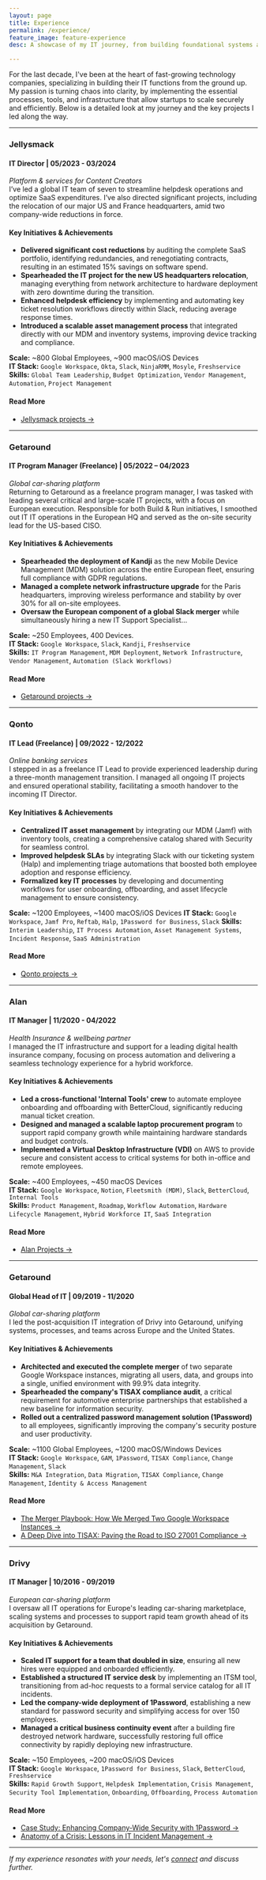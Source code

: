 ```yaml
---
layout: page
title: Experience
permalink: /experience/
feature_image: feature-experience
desc: A showcase of my IT journey, from building foundational systems at early-stage startups to navigating complex, post-acquisition integrations.

---
```

For the last decade, I've been at the heart of fast-growing technology companies, specializing in building their IT functions from the ground up. My passion is turning chaos into clarity, by implementing the essential processes, tools, and infrastructure that allow startups to scale securely and efficiently. Below is a detailed look at my journey and the key projects I led along the way.

***

### Jellysmack
#### IT Director | 05/2023 - 03/2024
_Platform & services for Content Creators_\
I’ve led a global IT team of seven to streamline helpdesk operations and optimize SaaS expenditures. I’ve also directed significant projects, including the relocation of our major US and France headquarters, amid two company-wide reductions in force.

#### Key Initiatives & Achievements
* **Delivered significant cost reductions** by auditing the complete SaaS portfolio, identifying redundancies, and renegotiating contracts, resulting in an estimated 15% savings on software spend.
* **Spearheaded the IT project for the new US headquarters relocation**, managing everything from network architecture to hardware deployment with zero downtime during the transition.
* **Enhanced helpdesk efficiency** by implementing and automating key ticket resolution workflows directly within Slack, reducing average response times.
* **Introduced a scalable asset management process** that integrated directly with our MDM and inventory systems, improving device tracking and compliance.

**Scale:** ~800 Global Employees, ~900 macOS/iOS Devices\
**IT Stack:** `Google Workspace`, `Okta`, `Slack`, `NinjaRMM`, `Mosyle`, `Freshservice`\
**Skills:** `Global Team Leadership`, `Budget Optimization`, `Vendor Management`, `Automation`, `Project Management`

#### Read More
* [Jellysmack projects &rarr;](/category/jellysmack/)

***

### Getaround
#### IT Program Manager (Freelance) | 05/2022 – 04/2023
_Global car-sharing platform_\
Returning to Getaround as a freelance program manager, I was tasked with leading several critical and large-scale IT projects, with a focus on European execution. Responsible for both Build & Run initiatives, I smoothed out IT  IT operations in the European HQ and served as the on-site security lead for the US-based CISO.

#### Key Initiatives & Achievements
* **Spearheaded the deployment of Kandji** as the new Mobile Device Management (MDM) solution across the entire European fleet, ensuring full compliance with GDPR regulations.
* **Managed a complete network infrastructure upgrade** for the Paris headquarters, improving wireless performance and stability by over 30% for all on-site employees.
* **Oversaw the European component of a global Slack merger** while simultaneously hiring a new IT Support Specialist...

**Scale:** ~250 Employees, 400 Devices.\
**IT Stack:** `Google Workspace`, `Slack`, `Kandji`, `Freshservice`\
**Skills:** `IT Program Management`, `MDM Deployment`, `Network Infrastructure`, `Vendor Management`, `Automation (Slack Workflows)`

#### Read More
* [Getaround projects &rarr;](/category/getaround/)


***

### Qonto
#### IT Lead (Freelance) | 09/2022 - 12/2022
_Online banking services_\
I stepped in as a freelance IT Lead to provide experienced leadership during a three-month management transition. I managed all ongoing IT projects and ensured operational stability, facilitating a smooth handover to the incoming IT Director.

#### Key Initiatives & Achievements
* **Centralized IT asset management** by integrating our MDM (Jamf) with inventory tools, creating a comprehensive catalog shared with Security for seamless control.
* **Improved helpdesk SLAs** by integrating Slack with our ticketing system (Halp) and implementing triage automations that boosted both employee adoption and response efficiency.
* **Formalized key IT processes** by developing and documenting workflows for user onboarding, offboarding, and asset lifecycle management to ensure consistency.

**Scale:** ~1200 Employees, ~1400 macOS/iOS Devices
**IT Stack:** `Google Workspace`, `Jamf Pro`, `Reftab`, `Halp`, `1Password for Business`, `Slack`
**Skills:** `Interim Leadership`, `IT Process Automation`, `Asset Management Systems`, `Incident Response`, `SaaS Administration`

#### Read More
* [Qonto projects &rarr;](/category/qonto)

***

### Alan
#### IT Manager | 11/2020 - 04/2022
_Health Insurance & wellbeing partner_\
I managed the IT infrastructure and support for a leading digital health insurance company, focusing on process automation and delivering a seamless technology experience for a hybrid workforce.

#### Key Initiatives & Achievements
* **Led a cross-functional 'Internal Tools' crew** to automate employee onboarding and offboarding with BetterCloud, significantly reducing manual ticket creation.
* **Designed and managed a scalable laptop procurement program** to support rapid company growth while maintaining hardware standards and budget controls.
* **Implemented a Virtual Desktop Infrastructure (VDI)** on AWS to provide secure and consistent access to critical systems for both in-office and remote employees.

**Scale:** ~400 Employees, ~450 macOS Devices\
**IT Stack:** `Google Workspace`, `Notion`, `Fleetsmith (MDM)`, `Slack`, `BetterCloud`, `Internal Tools`\
**Skills:** `Product Management`, `Roadmap`, `Workflow Automation`, `Hardware Lifecycle Management`, `Hybrid Workforce IT`, `SaaS Integration`

#### Read More
* [Alan Projects &rarr;](/category/alan)

***

### Getaround
#### Global Head of IT | 09/2019 - 11/2020
_Global car-sharing platform_\
I led the post-acquisition IT integration of Drivy into Getaround, unifying systems, processes, and teams across Europe and the United States.

#### Key Initiatives & Achievements
* **Architected and executed the complete merger** of two separate Google Workspace instances, migrating all users, data, and groups into a single, unified environment with 99.9% data integrity.
* **Spearheaded the company's TISAX compliance audit**, a critical requirement for automotive enterprise partnerships that established a new baseline for information security.
* **Rolled out a centralized password management solution (1Password)** to all employees, significantly improving the company's security posture and user productivity.

**Scale:** ~1100 Global Employees, ~1200 macOS/Windows Devices\
**IT Stack:** `Google Workspace`, `GAM`, `1Password`, `TISAX Compliance`, `Change Management`, `Slack`\
**Skills:** `M&A Integration`, `Data Migration`, `TISAX Compliance`, `Change Management`, `Identity & Access Management`

#### Read More
* [The Merger Playbook: How We Merged Two Google Workspace Instances &rarr;](/case-study-it-merger-drivy-getaround)
* [A Deep Dive into TISAX: Paving the Road to ISO 27001 Compliance &rarr;](/getaround-tisax-compliance)

***

### Drivy
#### IT Manager | 10/2016 - 09/2019
_European car-sharing platform_\
I oversaw all IT operations for Europe's leading car-sharing marketplace, scaling systems and processes to support rapid team growth ahead of its acquisition by Getaround.

#### Key Initiatives & Achievements
* **Scaled IT support for a team that doubled in size**, ensuring all new hires were equipped and onboarded efficiently.
* **Established a structured IT service desk** by implementing an ITSM tool, transitioning from ad-hoc requests to a formal service catalog for all IT incidents.
* **Led the company-wide deployment of 1Password**, establishing a new standard for password security and simplifying access for over 150 employees.
* **Managed a critical business continuity event** after a building fire destroyed network hardware, successfully restoring full office connectivity by rapidly deploying new infrastructure.

**Scale:** ~150 Employees, ~200 macOS/iOS Devices\
**IT Stack:** `Google Workspace`, `1Password for Business`, `Slack`, `BetterCloud`, `Freshservice`\
**Skills:** `Rapid Growth Support`, `Helpdesk Implementation`, `Crisis Management`, `Security Tool Implementation`, `Onboarding`, `Offboarding`, `Process Automation`

#### Read More
* [Case Study: Enhancing Company-Wide Security with 1Password &rarr;](/drivy-1password-deployment)
* [Anatomy of a Crisis: Lessons in IT Incident Management &rarr;](/case-study-it-crisis-management-drivy)

---
*If my experience resonates with your needs, let's <a href="https://www.linkedin.com/in/hichem-bm/" target="_blank" rel="noopener noreferrer">connect</a> and discuss further.*
